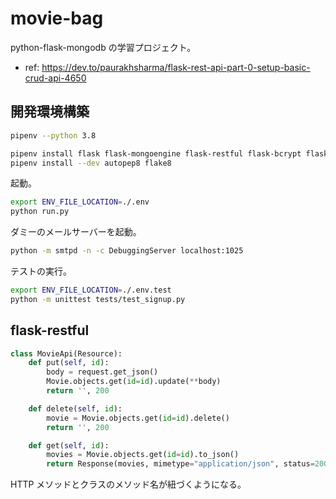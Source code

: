 # movie-bag

python-flask-mongodb の学習プロジェクト。

- ref: https://dev.to/paurakhsharma/flask-rest-api-part-0-setup-basic-crud-api-4650

## 開発環境構築

``` bash
pipenv --python 3.8

pipenv install flask flask-mongoengine flask-restful flask-bcrypt flask-jwt-extended flask-mail
pipenv install --dev autopep8 flake8
```

起動。

``` bash
export ENV_FILE_LOCATION=./.env
python run.py
```

ダミーのメールサーバーを起動。

``` bash
python -m smtpd -n -c DebuggingServer localhost:1025
```

テストの実行。

``` bash
export ENV_FILE_LOCATION=./.env.test
python -m unittest tests/test_signup.py
```

## flask-restful

``` python
class MovieApi(Resource):
    def put(self, id):
        body = request.get_json()
        Movie.objects.get(id=id).update(**body)
        return '', 200

    def delete(self, id):
        movie = Movie.objects.get(id=id).delete()
        return '', 200

    def get(self, id):
        movies = Movie.objects.get(id=id).to_json()
        return Response(movies, mimetype="application/json", status=200)
```

HTTP メソッドとクラスのメソッド名が紐づくようになる。

